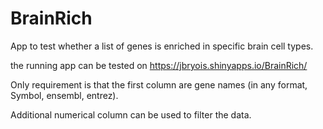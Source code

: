 # BrainRich

App to test whether a list of genes is enriched in specific brain cell types.

the running app can be tested on https://jbryois.shinyapps.io/BrainRich/

Only requirement is that the first column are gene names (in any format, Symbol, ensembl, entrez).

Additional numerical column can be used to filter the data.
